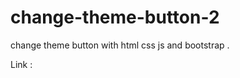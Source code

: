 # change-theme-button-2
change theme button with html css js and bootstrap .

Link : <a href="https://aliakbarnazemi.github.io/change-theme-button-2"></a>
